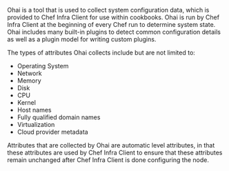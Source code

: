 Ohai is a tool that is used to collect system configuration data, which
is provided to Chef Infra Client for use within cookbooks. Ohai is run
by Chef Infra Client at the beginning of every Chef run to determine
system state. Ohai includes many built-in plugins to detect common
configuration details as well as a plugin model for writing custom
plugins.

The types of attributes Ohai collects include but are not limited to:

-   Operating System
-   Network
-   Memory
-   Disk
-   CPU
-   Kernel
-   Host names
-   Fully qualified domain names
-   Virtualization
-   Cloud provider metadata

Attributes that are collected by Ohai are automatic level attributes, in
that these attributes are used by Chef Infra Client to ensure that these
attributes remain unchanged after Chef Infra Client is done configuring
the node.